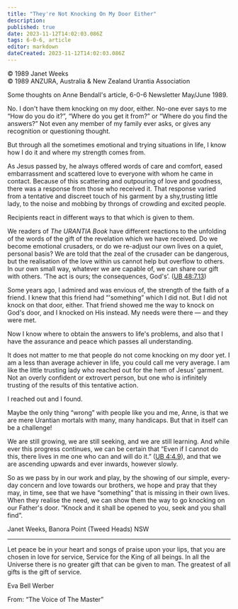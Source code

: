 ```yaml
---
title: "They're Not Knocking On My Door Either"
description: 
published: true
date: 2023-11-12T14:02:03.086Z
tags: 6-0-6, article
editor: markdown
dateCreated: 2023-11-12T14:02:03.086Z
---
```


<p class="v-card v-sheet theme--light gray lighten-3 px-2 py-1">© 1989 Janet Weeks<br>© 1989 ANZURA, Australia & New Zealand Urantia Association</p>

Some thoughts on Anne Bendall's article, 6-0-6 Newsletter May/June 1989.

No. I don't have them knocking on my door, either. No-one ever says to me “How do you do it?”, “Where do you get it from?” or “Where do you find the answers?” Not even any member of my family ever asks, or gives any recognition or questioning thought.

But through all the sometimes emotional and trying situations in life, I know how I do it and where my strength comes from.

As Jesus passed by, he always offered words of care and comfort, eased embarrassment and scattered love to everyone with whom he came in contact. Because of this scattering and outpouring of love and goodness, there was a response from those who received it. That response varied from a tentative and discreet touch of his garment by a shy,trusting little lady, to the noise and mobbing by throngs of crowding and excited people.

Recipients react in different ways to that which is given to them.

We readers of _The URANTIA Book_ have different reactions to the unfolding of the words of the gift of the revelation which we have received. Do we become emotional crusaders, or do we re-adjust our own lives on a quiet, personal basis? We are told that the zeal of the crusader can be dangerous, but the realisation of the love within us cannot help but overflow to others. In our own small way, whatever we are capable of, we can share our gift with others. ‘The act is ours; the consequences, God's’. ([UB 48:7.13](/en/The_Urantia_Book/48#p7_13))

Some years ago, I admired and was envious of, the strength of the faith of a friend. I knew that this friend had “'something” which I did not. But I did not knock on that door, either. That friend showed me the way to knock on God's door, and I knocked on His instead. My needs were there — and they were met.

Now I know where to obtain the answers to life's problems, and also that I have the assurance and peace which passes all understanding.

It does not matter to me that people do not come knocking on my door yet. I am a less than average achiever in life, you could call me very average. I am like the little trusting lady who reached out for the hem of Jesus' garment. Not an overly confident or extrovert person, but one who is infinitely trusting of the results of this tentative action.

I reached out and I found.

Maybe the only thing “wrong” with people like you and me, Anne, is that we are mere Urantian mortals with many, many handicaps. But that in itself can be a challenge!

We are still growing, we are still seeking, and we are still learning. And while ever this progress continues, we can be certain that “Even if I cannot do this, there lives in me one who can and will do it.” ([UB 4:4.9](/en/The_Urantia_Book/4#p4_9)), and that we are ascending upwards and ever inwards, however slowly.

So as we pass by in our work and play, by the showing of our simple, every-day concern and love towards our brothers, we hope and pray that they may, in time, see that we have “something” that is missing in their own lives. When they realise the need, we can show them the way to go knocking on our Father's door. “Knock and it shall be opened to you, seek and you shall find”.

Janet Weeks, Banora Point (Tweed Heads) NSW

---

Let peace be in your heart and songs of praise upon your lips, that you are chosen in love for service, Service for the King of all beings. In all the Universe there is no greater gift that can be given to man. The greatest of all gifts is the gift of service.

Eva Bell Werber

From: “The Voice of The Master”